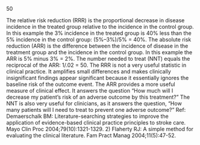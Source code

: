 50

The relative risk reduction (RRR) is the proportional decrease in disease incidence in the treated group relative to the incidence in the control group. In this example the 3% incidence in the treated group is 40% less than the 5% incidence in the control group: (5%–3%)/5% = 40%. The absolute risk reduction (ARR) is the difference between the incidence of disease in the treatment group and the incidence in the control group. In this example the ARR is 5% minus 3% = 2%. The number needed to treat (NNT) equals the reciprocal of the ARR: 1/.02 = 50. The RRR is not a very useful statistic in clinical practice. It amplifies small differences and makes clinically insignificant findings appear significant because it essentially ignores the baseline risk of the outcome event. The ARR provides a more useful measure of clinical effect. It answers the question “How much will I decrease my patient’s risk of an adverse outcome by this treatment?” The NNT is also very useful for clinicians, as it answers the question, “How many patients will I need to treat to prevent one adverse outcome?” Ref: Demaerschalk BM: Literature-searching strategies to improve the application of evidence-based clinical practice principles to stroke care. Mayo Clin Proc 2004;79(10):1321-1329. 2) Flaherty RJ: A simple method for evaluating the clinical literature. Fam Pract Manag 2004;11(5):47-52.